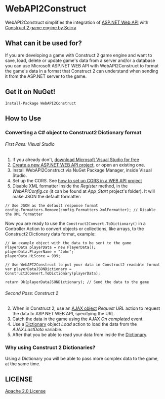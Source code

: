 WebAPI2Construct
================

WebAPI2Construct simplifies the integration of [ASP.NET Web API](http://www.asp.net/web-api) with [Construct 2 game engine by Scirra](https://www.scirra.com/construct2)

## What can it be used for?
If you are developing a game with Construct 2 game engine and want to save, load, delete or update game's data from a server and/or a database you can use Microsoft ASP.NET WEB API with WebAPI2Construct to format the game's data in a format that Construct 2 can understand when sending it from the ASP.NET server to the game.

## Get it on NuGet!
    
    Install-Package WebAPI2Construct
    
## How to Use
### Converting a C# object to Construct2 Dictionary format

###### First Pass: Visual Studio
1. If you already don't, [download Microsoft Visual Studio for free](http://www.visualstudio.com/pt-br/downloads/download-visual-studio-vs#DownloadFamilies_2)
2. [Create a new ASP.NET WEB API project](http://www.asp.net/web-api/overview/getting-started-with-aspnet-web-api/tutorial-your-first-web-api), or open an existing one.
3. Install WebAPI2Construct via NuGet Package Manager, inside Visual Studio.
4. Set up the CORS. See [how to set up CORS in a WEB API project](http://www.asp.net/web-api/overview/security/enabling-cross-origin-requests-in-web-api)
5. Disable XML formatter inside the *Register* method, in the *WebAPIConfig.cs* (it can be found at *App_Start* project's folder). It will make JSON the default formatter:

```
// Use JSON as the default response format
config.Formatters.Remove(config.Formatters.XmlFormatter); // Disable the XML formatter
```

Now you are ready to use the ```Construct2Convert.ToDictionary()``` in a Controller Action to convert objects or collections, like arrays, to the Construct2 Dictionary data format, example:

```
// An example object with the data to be sent to the game
PlayerData playerData = new PlayerData();
playerData.PlayerName = "John";
playerData.HiScore = 999;

// Use WebAPI2Construct to put your data in Construct2 readable format
var playerDataJSONDictionary = Construct2Convert.ToDictionary(playerData);

return Ok(playerDataJSONDictionary); // Send the data to the game
```

###### Second Pass: Construct 2
2. When in Construct 2, use an [AJAX object](https://www.scirra.com/manual/107/ajax) *Request URL* action to request the data to ASP.NET WEB API, specifying the URL.
3. Catch the data in the game using the AJAX *On completed* event.
4. Use a [Dictionary](https://www.scirra.com/manual/140/dictionary) object *Load* action to load the data from the *AJAX.LastData* variable.
5. After that you be able to read your data from inside the [Dictionary](https://www.scirra.com/manual/140/dictionary).

### Why using Construct 2 Dictionaries?
Using a Dictionary you will be able to pass more complex data to the game, at the same time.

## LICENSE
[Apache 2.0 License](https://github.com/dannevesdantas/WebAPI2Construct/blob/master/LICENSE)
